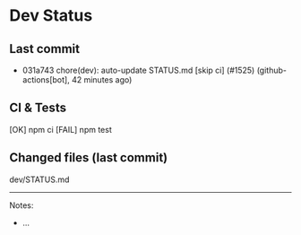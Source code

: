# Dev Status

## Last commit
- 031a743 chore(dev): auto-update STATUS.md [skip ci] (#1525) (github-actions[bot], 42 minutes ago)
## CI & Tests
[OK] npm ci
[FAIL] npm test

## Changed files (last commit)
dev/STATUS.md

---
Notes:
- ...
